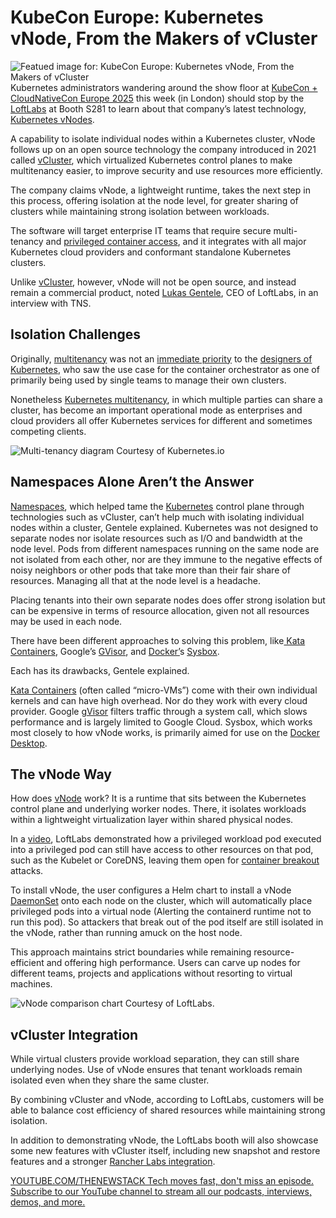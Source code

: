 # KubeCon Europe: Kubernetes vNode, From the Makers of vCluster
![Featued image for: KubeCon Europe: Kubernetes vNode, From the Makers of vCluster](https://cdn.thenewstack.io/media/2025/04/a607bf27-vnode-1024x683.png)
Kubernetes administrators wandering around the show floor at [KubeCon + CloudNativeCon Europe 2025](https://thenewstack.io/kubecon-cloudnativecon-eu-2025/) this week (in London) should stop by the [LoftLabs](https://www.loft.sh/company/about) at Booth S281 to learn about that company’s latest technology, [Kubernetes vNodes](https://www.loft.sh/blog/vnode-kubernetes-node-isolation-multi-tenancy).

A capability to isolate individual nodes within a Kubernetes cluster, vNode follows up on an open source technology the company introduced in 2021 called [vCluster](https://thenewstack.io/loft-labs-vcluster-provides-secure-multitenant-kubernetes-clusters/), which virtualized Kubernetes control planes to make multitenancy easier, to improve security and use resources more efficiently.

The company claims vNode, a lightweight runtime, takes the next step in this process, offering isolation at the node level, for greater sharing of clusters while maintaining strong isolation between workloads.

The software will target enterprise IT teams that require secure multi-tenancy and [privileged container access](https://thenewstack.io/kubecon-eu-2025-edera-protect-offers-a-secure-container/), and it integrates with all major Kubernetes cloud providers and conformant standalone Kubernetes clusters.

Unlike [vCluster](https://thenewstack.io/vcluster-to-the-rescue/), however, vNode will not be open source, and instead remain a commercial product, noted [Lukas Gentele](https://www.linkedin.com/in/gentele/), CEO of LoftLabs, in an interview with TNS.

## Isolation Challenges
Originally, [multitenancy](https://www.f5.com/glossary/multi-tenant-cloud-architecture) was not an [immediate priority](https://www.ibm.com/think/topics/kubernetes-history) to the [designers of Kubernetes](https://thenewstack.io/at-kubernetes-10th-anniversary-in-mountain-view-history-remembered/), who saw the use case for the container orchestrator as one of primarily being used by single teams to manage their own clusters.

Nonetheless [Kubernetes multitenancy](https://kubernetes.io/docs/concepts/security/multi-tenancy/), in which multiple parties can share a cluster, has become an important operational mode as enterprises and cloud providers all offer Kubernetes services for different and sometimes competing clients.

![Multi-tenancy diagram](https://cdn.thenewstack.io/media/2025/04/48f288c5-multi-tenancy.png)
Courtesy of Kubernetes.io

## Namespaces Alone Aren’t the Answer
[Namespaces](https://thenewstack.io/what-are-linux-namespaces-and-how-are-they-used/), which helped tame the [Kubernetes](https://thenewstack.io/kubernetes/) control plane through technologies such as vCluster, can’t help much with isolating individual nodes within a cluster, Gentele explained.
Kubernetes was not designed to separate nodes nor isolate resources such as I/O and bandwidth at the node level. Pods from different namespaces running on the same node are not isolated from each other, nor are they immune to the negative effects of noisy neighbors or other pods that take more than their fair share of resources. Managing all that at the node level is a headache.

Placing tenants into their own separate nodes does offer strong isolation but can be expensive in terms of resource allocation, given not all resources may be used in each node.

There have been different approaches to solving this problem, like[ Kata Containers](https://thenewstack.io/the-road-to-kata-containers-2-0/), Google’s [GVisor](https://thenewstack.io/google-launches-gvisor-an-open-source-sandboxed-container-runtime/), and [Docker’](https://www.docker.com/?utm_content=inline+mention)s [Sysbox](https://github.com/nestybox/sysbox).

Each has its drawbacks, Gentele explained.

[Kata Containers](https://katacontainers.io/) (often called “micro-VMs”) come with their own individual kernels and can have high overhead. Nor do they work with every cloud provider.
Google [gVisor](https://gvisor.dev/) filters traffic through a system call, which slows performance and is largely limited to Google Cloud. Sysbox, which works most closely to how vNode works, is primarily aimed for use on the [Docker Desktop](https://thenewstack.io/create-a-development-environment-in-docker-desktop/).

## The vNode Way
How does [vNode](https://www.vnode.com/) work? It is a runtime that sits between the Kubernetes control plane and underlying worker nodes. There, it isolates workloads within a lightweight virtualization layer within shared physical nodes.

In a [video](https://youtu.be/woqIVrnbGuE), LoftLabs demonstrated how a privileged workload pod executed into a privileged pod can still have access to other resources on that pod, such as the Kubelet or CoreDNS, leaving them open for [container breakout](https://thenewstack.io/leaky-vessels-vulnerability-sinks-container-security/) attacks.

To install vNode, the user configures a Helm chart to install a vNode [DaemonSet](https://kubernetes.io/docs/concepts/workloads/controllers/daemonset/) onto each node on the cluster, which will automatically place privileged pods into a virtual node (Alerting the containerd runtime not to run this pod). So attackers that break out of the pod itself are still isolated in the vNode, rather than running amuck on the host node.

This approach maintains strict boundaries while remaining resource-efficient and offering high performance. Users can carve up nodes for different teams, projects and applications without resorting to virtual machines.

![vNode comparison chart](https://cdn.thenewstack.io/media/2025/04/1de9e1a0-vnode-03.webp)
Courtesy of LoftLabs.

## vCluster Integration
While virtual clusters provide workload separation, they can still share underlying nodes. Use of vNode ensures that tenant workloads remain isolated even when they share the same cluster.

By combining vCluster and vNode, according to LoftLabs, customers will be able to balance cost efficiency of shared resources while maintaining strong isolation.

In addition to demonstrating vNode, the LoftLabs booth will also showcase some new features with vCluster itself, including new snapshot and restore features and a stronger [Rancher Labs integration](https://thenewstack.io/suse-upgrades-its-rancher-kubernetes-management-family/).

[
YOUTUBE.COM/THENEWSTACK
Tech moves fast, don't miss an episode. Subscribe to our YouTube
channel to stream all our podcasts, interviews, demos, and more.
](https://youtube.com/thenewstack?sub_confirmation=1)